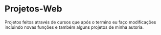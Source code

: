 # Projetos-Web
Projetos feitos através de cursos que após o termino eu faço modificações incluindo novas funções e também alguns projetos de minha autoria.
